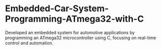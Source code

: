 # Embedded-Car-System-Programming-ATmega32-with-C
Developed an embedded system for automotive applications by programming an ATmega32 microcontroller using C, focusing on real-time control and automation.
